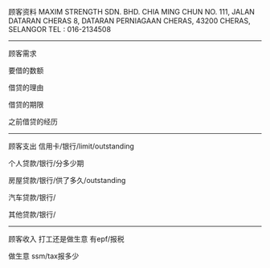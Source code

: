 顾客资料
MAXIM STRENGTH SDN. BHD. CHIA MING CHUN NO. 111, JALAN DATARAN CHERAS 8, DATARAN PERNIAGAAN CHERAS, 43200 CHERAS, SELANGOR TEL : 016-2134508


-----------------
顾客需求


要借的数额

借贷的理由

借贷的期限

之前借贷的经历


--------------
顾客支出
信用卡/银行/limit/outstanding


个人贷款/银行/分多少期

房屋贷款/银行/供了多久/outstanding

汽车贷款/银行/


其他贷款/银行/

-----------
顾客收入
打工还是做生意
有epf/报税

做生意 ssm/tax报多少

